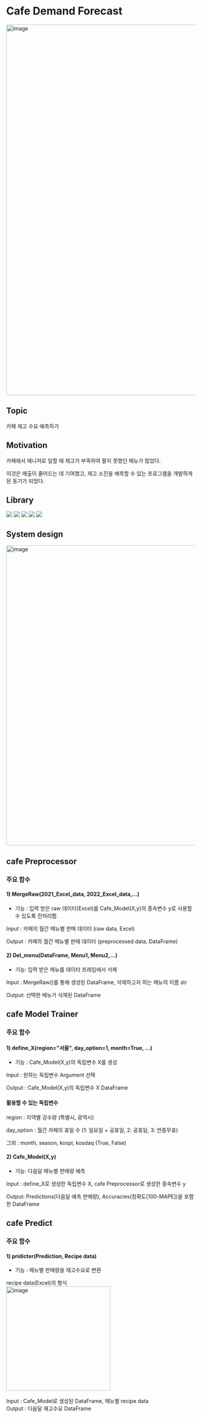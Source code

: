 # Cafe Demand Forecast
<img width="988" alt="image" src="https://github.com/pupuready/cafe_project/assets/130034324/30c86117-838a-48e7-aeed-0c2b8a79551e">

## Topic 
카페 재고 수요 예측하기

## Motivation
카페에서 매니저로 일할 때 재고가 부족하여 팔지 못했던 메뉴가 많았다.
  
이것은 매출이 줄어드는 데 기여했고, 재고 소진을 예측할 수 있는 프로그램을 개발하게된 동기가 되었다.

## Library
<img src="https://img.shields.io/badge/python-3.11.1-3776AB"/> <img src="https://img.shields.io/badge/numpy-1.26.0-EE4C2C"/> <img src="https://img.shields.io/badge/pandas-2.1.1-EE4C2C"/> <img src="https://img.shields.io/badge/scikitlearn-1.3.2-EE4C2C"/> <img src="https://img.shields.io/badge/openpyxl-3.1.2-EE4C2C"/> 
  
## System design
<img width="800" alt="image" src="https://github.com/pupuready/cafe_project/assets/130034324/b40feb71-6dc5-4b71-93f6-eb4f78510110">

## cafe Preprocessor
### 주요 함수

#### 1) MergeRaw(2021_Excel_data, 2022_Excel_data,…)
  
* 기능 : 입력 받은 raw 데이터(Excel)를 Cafe_Model(X,y)의 종속변수 y로 사용할 수 있도록 전처리함.​
  
  
Input : 카페의 월간 메뉴별 판매 데이터 (raw data, Excel)
  
Output : 카페의 월간 메뉴별 판매 데이터 (preprocessed data, DataFrame)

#### 2) Del_menu(DataFrame, Menu1, Menu2,…)
  
* 기능: 입력 받은 메뉴를 데이터 프레임에서 삭제
  
  
Input : MergeRaw()를 통해 생성된 DataFrame, 삭제하고자 하는 메뉴의 이름​ str
  
Output: 선택한 메뉴가 삭제된 DataFrame​
  

## cafe Model Trainer
### 주요 함수

#### 1) define_X(region="서울",  day_option=1, month=True, ...)
  
* 기능 : Cafe_Model(X,y)의 독립변수 X를 생성
  
  
Input : 원하는 독립변수 Argument 선택
  
Output : Cafe_Model(X,y)의 독립변수 X DataFrame

#### 활용할 수 있는 독립변수 
  
region : 지역별 강수량 (특별시, 광역시)
  
day_option : 월간 카페의 휴일 수 (1: 일요일 + 공휴일, 2: 공휴일, 3: 연중무휴)
  
그외 : month, season, kospi, kosdaq (True, False)
  

#### 2) Cafe_Model(X,y)
  
* 기능: 다음달 메뉴별 판매량 예측
  
  
Input : define_X로 생성한 독립변수 X, cafe Preprocessor로 생성한 종속변수 y
  
Output: Predictions(다음달 예측 판매량), Accuracies(정확도[100-MAPE])을 포함한 DataFrame
  
  
## cafe Predict
### 주요 함수
#### 1) pridicter(Prediction, Recipe data)
  
* 기능 : 메뉴별 판매량을 재고수요로 변환
  
  
recipe data(Excel)의 형식
<br>
<img width="278" alt="image" src="https://github.com/pupuready/cafe_project/assets/130034324/a2676aeb-4b9e-45c9-8009-e617df1ff56d">
<br>
<Br>
Input : Cafe_Model로 생성된 DataFrame, 메뉴별 recipe data
<br>
Output : 다음달 재고수요 DataFrame
